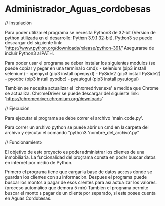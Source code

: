 # Administrador_Aguas_cordobesas
 
// Instalación

Para poder utilizar el programa se necesita Python3 de 32-bit (Version de python utilizada en el desarrollo: Python 3.9.1 32-bit).
Python3 se puede descargar del siguiente link: 'https://www.python.org/downloads/release/python-391/'
Asegurarse de incluir Python3 al PATH.

Para poder usar el programa se deben instalar los siguientes modulos (se puede copiar y pegar en una terminal o cmd):
    - selenium (pip3 install selenium)
    - openpyxl (pip3 install openpyxl)
    - PySide2 (pip3 install PySide2)
    - pyodbc (pip3 install pyodbc)
    - pyautogui (pip3 install pyautogui)

También se necesita actualizar el 'chromedriver.exe' a medida que Chrome se actualiza.
ChromeDriver se puede descargar del siguiente link: 'https://chromedriver.chromium.org/downloads'



// Ejecución

Para ejecutar el programa se debe correr el archivo 'main_code.py'.

Para correr un archivo python se puede abrir un cmd en la carpeta del archivo y ejecutar el comando "python3 'nombre_del_archivo'.py"


// Funcionamiento

El objetivo de este proyecto es poder administrar los clientes de una inmobiliaria. La funcionalidad del programa consta en poder buscar datos en internet por medio de Python.

Primero el programa tiene que cargar la base de datos access donde se guardan los clientes con su informacion.
Despues el programa puede buscar los montos a pagar de esos clientes para así actualizar los valores. (proceso automático que demora 5 min)
También el programa permite buscar el monto a pagar de un cliente por separado, si este posee cuenta en Aguas Cordobesas.

